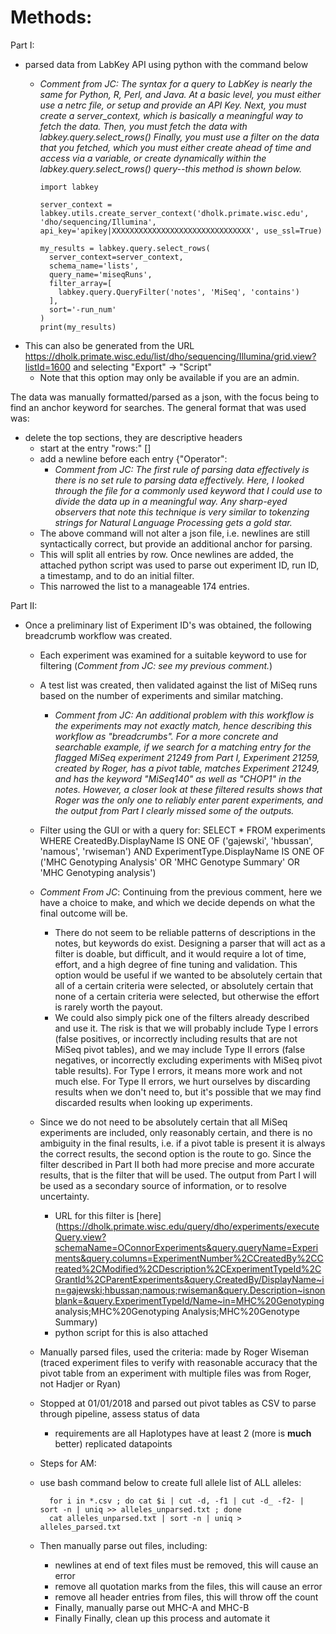 # Methods:

Part I:
* parsed data from LabKey API using python with the command below
  * *Comment from JC: The syntax for a query to LabKey is nearly the same for Python, R, Perl, and Java. At a basic level, you must either use a netrc file, or setup and provide an API Key. Next, you must create a server_context, which is basically a meaningful way to fetch the data. Then, you must fetch the data with labkey.query.select_rows() Finally, you must use a filter on the data that you fetched, which you must either create ahead of time and access via a variable, or create dynamically within the labkey.query.select_rows() query--this method is shown below.*


        import labkey

        server_context = labkey.utils.create_server_context('dholk.primate.wisc.edu', 'dho/sequencing/Illumina', api_key='apikey|XXXXXXXXXXXXXXXXXXXXXXXXXXXXXXX', use_ssl=True)

        my_results = labkey.query.select_rows(
          server_context=server_context,
          schema_name='lists',
          query_name='miseqRuns',
          filter_array=[
            labkey.query.QueryFilter('notes', 'MiSeq', 'contains')
          ],
          sort='-run_num'
        )
        print(my_results)

* This can also be generated from the URL https://dholk.primate.wisc.edu/list/dho/sequencing/Illumina/grid.view?listId=1600 and selecting "Export" -> "Script"
  * Note that this option may only be available if you are an admin.

The data was manually formatted/parsed as a json, with the focus being to find an anchor keyword for searches. The general format that was used was:
* delete the top sections, they are descriptive headers
  * start at the entry "rows:" []
  * add a newline before each entry {"Operator":
    * *Comment from JC: The first rule of parsing data effectively is there is no set rule to parsing data effectively.  Here, I looked through the file for a commonly used keyword that I could use to divide the data up in a meaningful way. Any sharp-eyed observers that note this technique is very similar to tokenzing strings for Natural Language Processing gets a gold star.*
  * The above command will not alter a json file, i.e. newlines are still syntactically correct, but provide an additional anchor for parsing.
  * This will split all entries by row. Once newlines are added, the attached python script was used to parse out experiment ID, run ID, a timestamp, and to do an initial filter.
  * This narrowed the list to a manageable 174 entries.

Part II:
* Once a preliminary list of Experiment ID's was obtained, the following breadcrumb workflow was created.
  * Each experiment was examined for a suitable keyword to use for filtering (*Comment from JC: see my previous comment.*)
  * A test list was created, then validated against the list of MiSeq runs based on the number of experiments and similar matching.
    * *Comment from JC: An additional problem with this workflow is the experiments may not exactly match, hence describing this workflow as "breadcrumbs". For a more concrete and searchable example, if we search for a matching entry for the flagged MiSeq experiment 21249 from Part I, Experiment 21259, created by Roger, has a pivot table, matches Experiment 21249, and has the keyword "MiSeq140" as well as "CHOP1" in the notes. However, a closer look at these filtered results shows that Roger was the only one to reliably enter parent experiments, and the output from Part I clearly missed some of the outputs.*
  * Filter using the GUI or with a query for:
           SELECT *
           FROM experiments
           WHERE
               CreatedBy.DisplayName IS ONE OF ('gajewski', 'hbussan', 'namous', 'rwiseman')
               AND
               ExperimentType.DisplayName IS ONE OF ('MHC Genotyping Analysis' OR 'MHC Genotype Summary' OR 'MHC Genotyping analysis')

  * *Comment From JC*: Continuing from the previous comment, here we have a choice to make, and which we decide depends on what the final outcome will be.
    * There do not seem to be reliable patterns of descriptions in the notes, but keywords do exist.  Designing a parser that will act as a filter is doable, but difficult, and it would require a lot of time, effort, and a high degree of fine tuning and validation. This option would be useful if we wanted to be absolutely certain that all of a certain criteria were selected, or absolutely certain that none of a certain criteria were selected, but otherwise the effort is rarely worth the payout.
    * We could also simply pick one of the filters already described and use it. The risk is that we will probably include Type I errors (false positives, or incorrectly including results that are not MiSeq pivot tables), and we may include Type II errors (false negatives, or incorrectly excluding experiments with MiSeq pivot table results). For Type I errors, it means more work and not much else. For Type II errors, we hurt ourselves by discarding results when we don't need to, but it's possible that we may find discarded results when looking up experiments.  
  * Since we do not need to be absolutely certain that all MiSeq experiments are included, only reasonably certain, and there is no ambiguity in the final results, i.e. if a pivot table is present it is always the correct results, the second option is the route to go. Since the filter described in Part II both had more precise and more accurate results, that is the filter that will be used.  The output from Part I will be used as a secondary source of information, or to resolve uncertainty.
    * URL for this filter is [here](https://dholk.primate.wisc.edu/query/dho/experiments/executeQuery.view?schemaName=OConnorExperiments&query.queryName=Experiments&query.columns=ExperimentNumber%2CCreatedBy%2CCreated%2CModified%2CDescription%2CExperimentTypeId%2CGrantId%2CParentExperiments&query.CreatedBy/DisplayName~in=gajewski;hbussan;namous;rwiseman&query.Description~isnonblank=&query.ExperimentTypeId/Name~in=MHC%20Genotyping analysis;MHC%20Genotyping Analysis;MHC%20Genotype Summary)
    * python script for this is also attached
  * Manually parsed files, used the criteria: made by Roger Wiseman (traced experiment files to verify with reasonable accuracy that the pivot table from an experiment with multiple files was from Roger, not Hadjer or Ryan)
  * Stopped at 01/01/2018 and parsed out pivot tables as CSV to parse through pipeline, assess status of data
    * requirements are all Haplotypes have at least 2 (more is **much** better) replicated datapoints
  * Steps for AM:
  * use bash command below to create full allele list of ALL alleles:

          for i in *.csv ; do cat $i | cut -d, -f1 | cut -d_ -f2- | sort -n | uniq >> alleles_unparsed.txt ; done
          cat alleles_unparsed.txt | sort -n | uniq > alleles_parsed.txt

  * Then manually parse out files, including:
    * newlines at end of text files must be removed, this will cause an error
    * remove all quotation marks from the files, this will cause an error
    * remove all header entries from files, this will throw off the count
    * Finally, manually parse out MHC-A and MHC-B
    * Finally Finally, clean up this process and automate it
